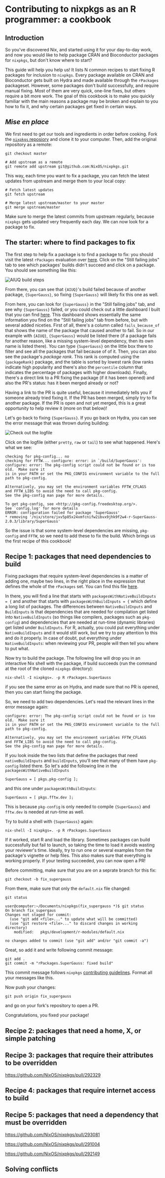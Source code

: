# Contributing to nixpkgs as an R programmer: a cookbook

## Introduction

So you've discovered Nix, and started using it for your day-to-day work, and now
you would like to help package CRAN and Bioconductor packages for `nixpkgs`, but
don't know where to start?

This guide will help you help us! It lists N common recipes to start fixing R
packages for inclusion to `nixpkgs`. Every package available on CRAN and
Bioconductor gets built on Hydra and made available through the `rPackages`
packageset. However, some packages don't build successfully, and require manual
fixing. Most of them are very quick, one-line fixes, but others require a bit
more work. The goal of this cookbook is to make you quickly familiar with the
main reasons a package may be broken and explain to you how to fix it, and why
certain packages get fixed in certain ways.

## *Mise en place*

We first need to get our tools and ingredients in order before cooking.
Fork the [`nixpkgs` reposiory](https://github.com/NixOS/nixpkgs) and clone it
to your computer. Then, add the original repository as a remote:

```
git checkout master

# Add upstream as a remote
git remote add upstream git@github.com:NixOS/nixpkgs.git
```

This way, each time you want to fix a package, you can fetch the latest updates
from upstream and merge them to your local copy:

```
# Fetch latest updates
git fetch upstream

# Merge latest upstream/master to your master
git merge upstream/master
```

Make sure to merge the latest commits from upstream regularly, because `nixpkgs`
gets updated very frequently each day. We can now look for a package to fix.

## The starter: where to find packages to fix

The first step to help fix a package is to find a package to fix: you should
visit the latest `rPackages` evaluation over [here](https://hydra.nixos.org/jobset/nixpkgs/r-updates).
Click on the "Still failing jobs" tab to see which packages' builds didn't succeed and
click on a package. You should see something like this:

![AIUQ build steps](images/AIUQ_failing.png)

From there, you can see that `{AIUQ}`'s build failed because of another
package, `{SuperGauss}`, so fixing `{SuperGauss}` will likely fix this one
as well.

From here, you can look for `{SuperGauss}` in the "Still failing jobs" tab, and
see why `{SuperGauss}` failed, or you could check out a little dashboard I built
that you can find
[here](https://raw.githack.com/b-rodrigues/nixpkgs-r-updates-fails/targets-runs/output/r-updates-fails.html).
This dashboard shows essentially the same information you find on the "Still
failing jobs" tab from before, but with several added niceties. First of all,
there's a column called `fails_because_of` that shows the name of the package
that caused another to fail. So in our example with `{AIUQ}`, `{SuperGauss}`
would be listed there (if a package fails for another reason, like a missing
system-level dependency, then its own name is listed there). You can type
`{SuperGauss}` on the little box there to filter and see all the packages that
fail because of of it. Then, you can also see the package's *package rank*. This
rank is computed using the `{packageRank}` package, and the table is sorted by
lowest rank (low ranks indicate high popularity and there's also the
`percentile` column that indicates the percentage of packages with higher
downloads). Finally, there's a direct link to a PR fixing the package (if it has
been opened) and also the PR's status: has it been merged already or not?

Having a link to the PR is quite useful, because it immediately tells you if
someone already tried fixing it. If the PR has been merged, simply try to fix
another package. If the PR is open and not yet merged, this is a great
opportunity to help review it (more on that below)!

Let's go back to fixing `{SuperGauss}`. If you go back on Hydra, you can
see the error message that was thrown during building:

![Check out the logfile](images/SuperGauss_log.png)

Click on the logfile (either `pretty`, `raw` or `tail`) to see what happened.
Here's what we see:

```
checking for pkg-config... no
checking for FFTW... configure: error: in `/build/SuperGauss':
configure: error: The pkg-config script could not be found or is too old.  Make sure it
is in your PATH or set the PKG_CONFIG environment variable to the full
path to pkg-config.

Alternatively, you may set the environment variables FFTW_CFLAGS
and FFTW_LIBS to avoid the need to call pkg-config.
See the pkg-config man page for more details.

To get pkg-config, see <http://pkg-config.freedesktop.org/>.
See `config.log' for more details
ERROR: configuration failed for package 'SuperGauss'
* removing '/nix/store/jxv5p85x24xmfcnifw2ibvx9jhk9f2w4-r-SuperGauss-2.0.3/library/SuperGauss'
```

So the issue is that some system-level dependencies are missing, `pkg-config`
and `FFTW`, so we need to add these to fix the build. Which brings us the
first recipe of this cookbook!

## Recipe 1: packages that need dependencies to build

Fixing packages that require system-level dependencies is a matter of adding
one, maybe two lines, in the right place in the expression that defines the
whole of the `rPackages` set. You can find this file
[here](https://github.com/NixOS/nixpkgs/blob/master/pkgs/development/r-modules/default.nix).

In there, you will find a line that starts with `packagesWithNativeBuildInputs =
{` and another that starts with `packagesWithBuildInputs = {` which define a
long list of packages. The differences between `NativeBuildInputs` and
`BuildInputs` is that dependencies that are needed for compilation get listed
into `NativeBuildInputs` (so things like compilers, packages such as
`pkg-config`) and dependencies that are needed at run-time (dynamic libraries)
get listed under `BuildInputs`. For R, actually, you could put everything under
`NativeBuildInputs` and it would still work, but we try to pay attention to this
and do it properly. In case of doubt, put everything under `NativeBuildInputs`:
when reviewing your PR, people will then tell you where to put what.

Now try to build the package. The following line will drop you in an interactive
Nix shell with the package, if build succeeds (run the command at the root of the
cloned `nixpkgs` directory):

```
nix-shell -I nixpkgs=. -p R rPackages.SuperGauss
```

if you see the same error as on Hydra, and made sure that no PR is opened, then
you can start fixing the package.

So, we need to add two dependencies. Let's read the relevant lines in the error
message again:

```
configure: error: The pkg-config script could not be found or is too old.  Make sure it
is in your PATH or set the PKG_CONFIG environment variable to the full
path to pkg-config.

Alternatively, you may set the environment variables FFTW_CFLAGS
and FFTW_LIBS to avoid the need to call pkg-config.
See the pkg-config man page for more details.
```

If you look inside the two lists that define the packages that need
`nativeBuildInputs` and `buildInputs`, you'll see that many of them
have `pkg-config` listed there. So let's add the following line in the
`packagesWithNativeBuildInputs`

```
SuperGauss = [ pkgs.pkg-config ];
```

and this one under `packagesWithBuildInputs`:

```
SuperGauss = [ pkgs.fftw.dev ];
```

This is because `pkg-config` is only needed to compile `{SuperGauss}`
and `fftw.dev` is needed at run-time as well.

Try to build a shell with `{SuperGauss}` again:

```
nix-shell -I nixpkgs=. -p R rPackages.SuperGauss
```

If it worked, start R and load the library. Sometimes packages can build
successfully but fail to launch, so taking the time to load it avoids
wasting your reviewer's time. Ideally, try to run one or several
examples from the package's vignette or help files. This also makes sure
that everything is working properly. If your testing succeeded, you can
now open a PR!

Before committing, make sure that you are on a seprate branch for this fix:

```
git checkout -b fix_supergauss
```

From there, make sure that only the `default.nix` file changed:

```
git status
```


```
user@computer:~/Documents/nixpkgs(fix_supergauss *)$ git status
On branch fix_supergaus
Changes not staged for commit:
  (use "git add <file>..." to update what will be committed)
  (use "git restore <file>..." to discard changes in working directory)
	modified:   pkgs/development/r-modules/default.nix

no changes added to commit (use "git add" and/or "git commit -a")
```

Great, so add it and write following commit message:

```
git add .
git commit -m "rPackages.SuperGauss: fixed build"
```

This commit message follows `nixpkgs` [contributing guidelines](https://nixos.wiki/wiki/Nixpkgs/Contributing).
Format all your messages like this.

Now push your changes:

```
git push origin fix_supergauss
```

and go on your fork's repository to open a PR. 

Congratulations, you fixed your package!

## Recipe 2: packages that need a home, X, or simple patching

## Recipe 3: packages that require their attributes to be overridden

https://github.com/NixOS/nixpkgs/pull/292329

## Recipe 4: packages that require internet access to build

## Recipe 5: packages that need a dependency that must be overridden

https://github.com/NixOS/nixpkgs/pull/293081

https://github.com/NixOS/nixpkgs/pull/291004

https://github.com/NixOS/nixpkgs/pull/292149

## Solving conflicts